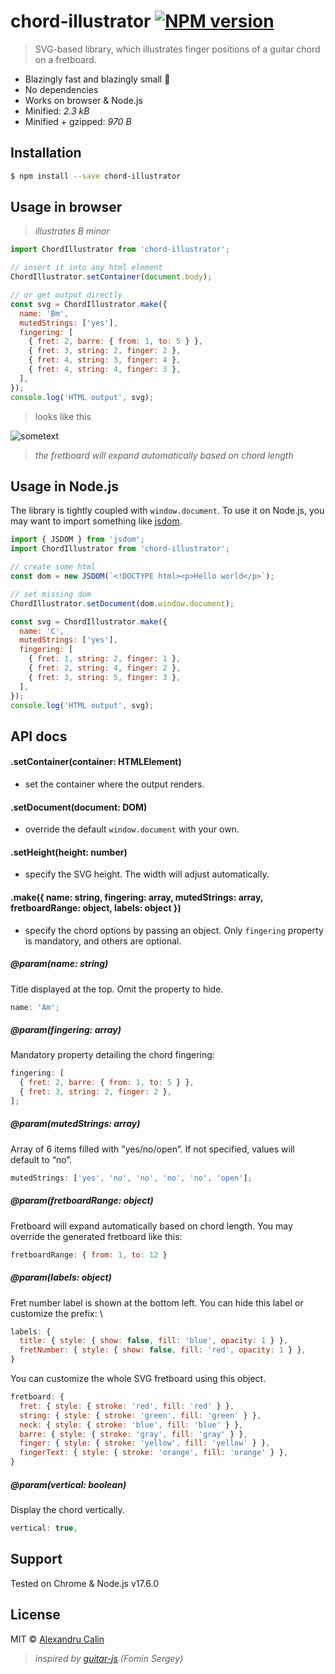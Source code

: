 # chord-illustrator [![NPM version][npm-image]][npm-url]

> SVG-based library, which illustrates finger positions of a guitar chord on a fretboard.

- Blazingly fast and blazingly small 🚀
- No dependencies
- Works on browser &amp; Node.js
- Minified: _2.3 kB_
- Minified + gzipped: _970 B_

## Installation

```sh
$ npm install --save chord-illustrator
```

## Usage in browser

> _illustrates B minor_

```js
import ChordIllustrator from 'chord-illustrator';

// insert it into any html element
ChordIllustrator.setContainer(document.body);

// or get output directly
const svg = ChordIllustrator.make({
  name: 'Bm',
  mutedStrings: ['yes'],
  fingering: [
    { fret: 2, barre: { from: 1, to: 5 } },
    { fret: 3, string: 2, finger: 2 },
    { fret: 4, string: 3, finger: 4 },
    { fret: 4, string: 4, finger: 3 },
  ],
});
console.log('HTML output', svg);
```

> looks like this

![sometext](https://i.ibb.co/pzGZ1Db/Screen-Shot-2019-01-29-at-15-00-58.png)

> _the fretboard will expand automatically based on chord length_

## Usage in Node.js

The library is tightly coupled with `window.document`. To use it on Node.js, you may want to import something like [jsdom](https://github.com/jsdom/jsdom).

```js
import { JSDOM } from 'jsdom';
import ChordIllustrator from 'chord-illustrator';

// create some html
const dom = new JSDOM(`<!DOCTYPE html><p>Hello world</p>`);

// set missing dom
ChordIllustrator.setDocument(dom.window.document);

const svg = ChordIllustrator.make({
  name: 'C',
  mutedStrings: ['yes'],
  fingering: [
    { fret: 1, string: 2, finger: 1 },
    { fret: 2, string: 4, finger: 2 },
    { fret: 3, string: 5, finger: 3 },
  ],
});
console.log('HTML output', svg);
```

## API docs

#### .setContainer(container: HTMLElement)

- set the container where the output renders.

#### .setDocument(document: DOM)

- override the default `window.document` with your own.

#### .setHeight(height: number)

- specify the SVG height. The width will adjust automatically.

#### .make({ name: string, fingering: array, mutedStrings: array, fretboardRange: object, labels: object })

- specify the chord options by passing an object. Only `fingering` property is mandatory, and others are optional.

##### @param(name: string)

Title displayed at the top. Omit the property to hide.

```js
name: 'Am';
```

##### @param(fingering: array)

Mandatory property detailing the chord fingering:

```js
fingering: [
  { fret: 2, barre: { from: 1, to: 5 } },
  { fret: 3, string: 2, finger: 2 },
];
```

##### @param(mutedStrings: array)

Array of 6 items filled with ”yes/no/open”. If not specified, values will default to “no”.

```js
mutedStrings: ['yes', 'no', 'no', 'no', 'no', 'open'];
```

##### @param(fretboardRange: object)

Fretboard will expand automatically based on chord length. You may override the generated fretboard like this:

```js
fretboardRange: { from: 1, to: 12 }
```

##### @param(labels: object)

Fret number label is shown at the bottom left. You can hide this label or customize the prefix: \

```js
labels: {
  title: { style: { show: false, fill: 'blue', opacity: 1 } },
  fretNumber: { style: { show: false, fill: 'red', opacity: 1 } },
}
```

You can customize the whole SVG fretboard using this object.

```js
fretboard: {
  fret: { style: { stroke: 'red', fill: 'red' } },
  string: { style: { stroke: 'green', fill: 'green' } },
  neck: { style: { stroke: 'blue', fill: 'blue' } },
  barre: { style: { stroke: 'gray', fill: 'gray' } },
  finger: { style: { stroke: 'yellow', fill: 'yellow' } },
  fingerText: { style: { stroke: 'orange', fill: 'orange' } },
}
```

##### @param(vertical: boolean)

Display the chord vertically.

```js
vertical: true,
```

## Support

Tested on Chrome &amp; Node.js v17.6.0

## License

MIT © [Alexandru Calin](https://getpericles.com/)

> _inspired by [guitar-js](https://www.npmjs.com/package/guitar-js) (Fomin Sergey)_

[npm-image]: https://badge.fury.io/js/chord-illustrator.svg
[npm-url]: https://npmjs.org/package/chord-illustrator
